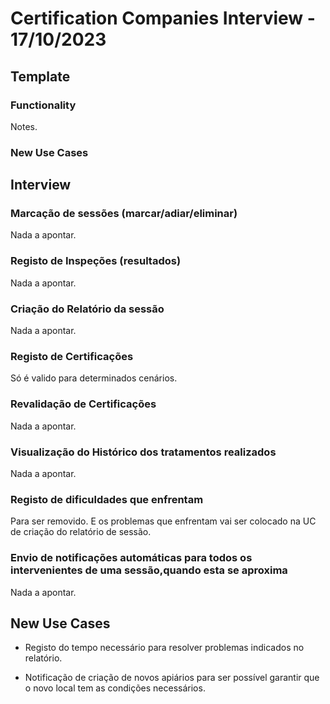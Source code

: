 # Certification Companies Interview - 17/10/2023

## Template

### Functionality

Notes.

### New Use Cases

## Interview

### Marcação de sessões (marcar/adiar/eliminar)

Nada a apontar.

### Registo de Inspeções (resultados)

Nada a apontar.

### Criação do Relatório da sessão

Nada a apontar.

### Registo de Certificações

Só é valido para determinados cenários.

### Revalidação de Certificações

Nada a apontar.

### Visualização do Histórico dos tratamentos realizados

Nada a apontar.

### Registo de dificuldades que enfrentam

Para ser removido. E os problemas que enfrentam vai ser colocado na UC de criação do relatório de sessão.

### Envio de notificações automáticas para todos os intervenientes de uma sessão,quando esta se aproxima

Nada a apontar.

## New Use Cases

- Registo do tempo necessário para resolver problemas indicados no relatório.

- Notificação de criação de novos apiários para ser possível garantir que o novo local tem as condições necessários.
